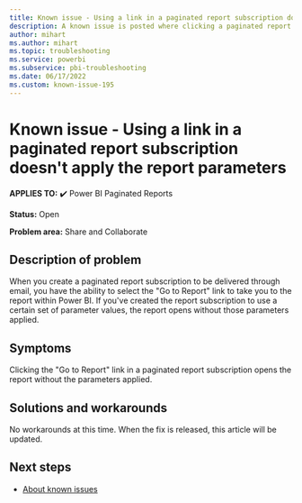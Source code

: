 ```yaml
---
title: Known issue - Using a link in a paginated report subscription doesn't apply the report parameters
description: A known issue is posted where clicking a paginated report subscription link doesn't apply the specified report parameters.
author: mihart
ms.author: mihart
ms.topic: troubleshooting  
ms.service: powerbi
ms.subservice: pbi-troubleshooting
ms.date: 06/17/2022
ms.custom: known-issue-195
---
```


# Known issue - Using a link in a paginated report subscription doesn't apply the report parameters

**APPLIES TO:** ✔️ Power BI Paginated Reports

**Status:** Open

**Problem area:** Share and Collaborate

## Description of problem

When you create a paginated report subscription to be delivered through email, you have the ability to select the "Go to Report" link to take you to the report within Power BI.  If you've created the report subscription to use a certain set of parameter values, the report opens without those parameters applied.

## Symptoms

Clicking the "Go to Report" link in a paginated report subscription opens the report without the parameters applied.

## Solutions and workarounds

No workarounds at this time.  When the fix is released, this article will be updated.

## Next steps

- [About known issues](power-bi-known-issues.md)
